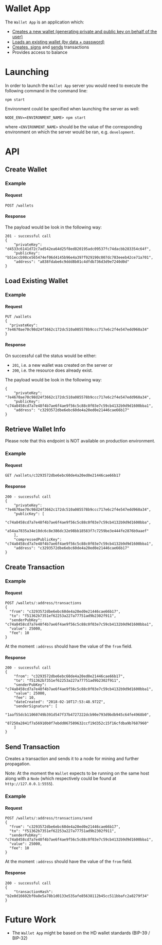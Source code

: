# Wallet App

The `Wallet App` is an application which:
* [Creates a new wallet (generating private and public key on behalf of the user)](#create-wallet)
* [Loads an existing wallet (by data + password)](#load-existing-wallet)
* [Creates, signs](#create-transaction) and [sends](#send-transaction) transactions
* Provides access to balance

# Launching

In order to launch the `Wallet App` server you would need to execute the following command in the command line:
```
npm start
```

Environment could be specified when launching the server as well:
```
NODE_ENV=<ENVIRONMENT_NAME> npm start 
```
where `<ENVIRONMENT_NAME>` should be the value of the corresponding environment on which the server would be ran, e.g. `development`.

# API

## Create Wallet


### Example 

#### Request
```
POST /wallets
```

#### Response

The payload would be look in the following way:
```
201 - successful call
{
    "privateKey": "d4533c6141d72c7ad542ea64d25f8ed820195adc09537fc74dacbb283354c64f",
    "publicKey": "b51eccb98ce565474ef06d4145b96e4a397f929190c007dc703eeeb42ce71a701",
    "address": "a838fdabe6c9ddd8b01c4dfdb736d3d9e7240d0d"
}
```

## Load Existing Wallet

### Example 

#### Request
```
PUT /wallets
{
  "privateKey": "7e4670ae70c98d24f3662c172dc510a085578b9ccc717e6c2f4e547edd960a34"
}
```

#### Response
On successful call the status would be either: 
* `201`, i.e. a new wallet was created on the server or 
* `200`, i.e. the resource does already exist.

The payload would be look in the following way:
```
{
    "privateKey": "7e4670ae70c98d24f3662c172dc510a085578b9ccc717e6c2f4e547edd960a34",
    "publicKey": "c74a8458cd7a7e48f4b7ae6f4ae9f56c5c88c0f03e7c59cb4132b9d9d1600bba1",
    "address": "c3293572dbe6ebc60de4a20ed0e21446cae66b17"
}
```

## Retrieve Wallet Info

Please note that this endpoint is NOT available on production environment.

### Example 

#### Request
```
GET /wallets/c3293572dbe6ebc60de4a20ed0e21446cae66b17
```

#### Response
```
200 - successful call
{
    "privateKey": "7e4670ae70c98d24f3662c172dc510a085578b9ccc717e6c2f4e547edd960a34",
    "publicKey": [
        "c74a8458cd7a7e48f4b7ae6f4ae9f56c5c88c0f03e7c59cb4132b9d9d1600bba",
        "a54aa7835a34e10dc6c8e386dc32e98bb18583f7c7259be3e444fe2876b9aaef"
    ],
    "compressedPublicKey": "c74a8458cd7a7e48f4b7ae6f4ae9f56c5c88c0f03e7c59cb4132b9d9d1600bba1",
    "address": "c3293572dbe6ebc60de4a20ed0e21446cae66b17"
}
```

## Create Transaction

### Example 

#### Request

```
POST /wallets/:address/transactions
{
  "from": "c3293572dbe6ebc60de4a20ed0e21446cae66b17",
  "to": "f51362b7351ef62253a227a77751ad9b2302f911",
  "senderPubKey": "c74a8458cd7a7e48f4b7ae6f4ae9f56c5c88c0f03e7c59cb4132b9d9d1600bba1",
  "value": 25000, 
  "fee": 10
}
```
At the moment `:address` should have the value of the `from` field.

#### Response
```
200 - successful call
{
    "from": "c3293572dbe6ebc60de4a20ed0e21446cae66b17",
    "to": "f51362b7351ef62253a227a77751ad9b2302f911",
    "senderPubKey": "c74a8458cd7a7e48f4b7ae6f4ae9f56c5c88c0f03e7c59cb4132b9d9d1600bba1",
    "value": 25000,
    "fee": 10,
    "dateCreated": "2018-02-10T17:53:48.972Z",
    "senderSignature": [
        "1aaf55dcb11060749b391d547f37b4727222dcb90e793d9bdb945c64fe4968b0",
        "87250a2841f7a56910b0f7ebdd067589632ccf19d352c15f16cfdba9b7687960"
    ]
}
```

## Send Transaction

Creates a transaction and sends it to a node for mining and further propagation. 

Note: At the moment the `Wallet` expects to be running on the same host along with a `Node` (which respectively could be found at `http://127.0.0.1:5555`).

### Example 

#### Request

```
POST /wallets/:address/transactions/send
{
  "from": "c3293572dbe6ebc60de4a20ed0e21446cae66b17",
  "to": "f51362b7351ef62253a227a77751ad9b2302f911",
  "senderPubKey": "c74a8458cd7a7e48f4b7ae6f4ae9f56c5c88c0f03e7c59cb4132b9d9d1600bba1",
  "value": 25000, 
  "fee": 10
}
```
At the moment `:address` should have the value of the `from` field.

#### Response
```
200 - successful call
{
    "transactionHash": "b2e0d16602bf0a8e5a78b1d0133e535afe85638112b45cc511bbafc2a8279f34"
}
```

# Future Work
* The `Wallet App` might be based on the HD wallet standards (BIP-39 / BIP-32)
